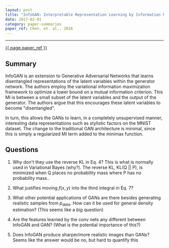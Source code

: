 ```yaml
---
layout: post
title: "InfoGAN: Interpretable Representation Learning by Information Maximizing Generative Adversarial Nets"
date: 2017-02-01
category: paper-summaries
paper_ref: Chen, et. al., 2016
---
```


<script type="text/x-mathjax-config">
MathJax.Hub.Config({
  TeX: { equationNumbers: { autoNumber: "AMS" } },
  tex2jax: {inlineMath: [['$','$'], ['\\(','\\)']]}
});
</script>

<script type="text/javascript" async
  src="https://cdn.mathjax.org/mathjax/latest/MathJax.js?config=TeX-MML-AM_CHTML">
</script> 
---

[{{ page.paper_ref }}](https://arxiv.org/pdf/1606.03657v1.pdf)

## Summary

InfoGAN is an extension to Generative Adversarial Networks that learns disentangled representations of the latent variables within the generator network. The authors employ the variational information maximization framework to optimize a lower bound on a mutual information criterion. This MI is between a small subset of the latent variables and the output of the generator. The authors argue that this encourages these latent variables to become "disentangled".

In turn, this allows the GANs to learn, in a completely unsupervised manner, interesting data representations such as stylistic factors on the MNIST dataset. The change to the traditional GAN architecture is minimal, since this is simply a regularized MI term added to the minimax function. 

## Questions

1. Why don't they use the reverse KL in Eq. 4? This is what is normally used in Variational Bayes (why?). The reverse KL, KL(Q \|\| P), is minimized when Q places no probability mass where P has no probability mass..

2. What justifies moving $f(x,y)$ into the third integral in Eq. 7?

3. What other potential applications of GANs are there besides generating realistic samples from $p_{data}$. How can it be used for general density estimation? (This seems like a *big* question)

4. Are the features learned by the conv nets any different between InfoGAN and GAN? (What is the potential importance of this?)

5. Does InfoGAN produce sharper/more realistic images than GANs? Seems like the answer would be no, but hard to quantify this